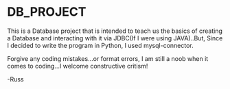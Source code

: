 # DB_PROJECT
This is a Database project that is intended to teach us the basics of creating a Database and interacting with it via 
JDBC(If I were using JAVA)..But, Since I decided to write the program in Python, I used mysql-connector.

Forgive any coding mistakes...or format errors, I am still a noob when it comes to coding...I welcome constructive critism!

-Russ
